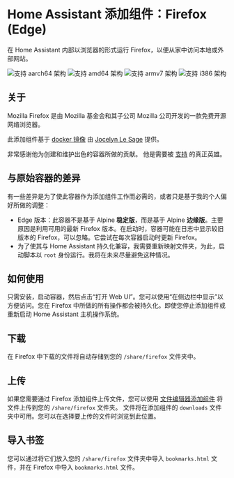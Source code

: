 # Home Assistant 添加组件：Firefox (Edge)

在 Home Assistant 内部以浏览器的形式运行 Firefox，以便从家中访问本地或外部网站。

![支持 aarch64 架构][aarch64-shield]
![支持 amd64 架构][amd64-shield]
![支持 armv7 架构][armv7-shield]
![支持 i386 架构][i386-shield]

## 关于

Mozilla Firefox 是由 Mozilla 基金会和其子公司 Mozilla 公司开发的一款免费开源网络浏览器。

此添加组件基于 [docker 镜像](https://github.com/jlesage/docker-firefox) 由 [Jocelyn Le Sage](https://github.com/jlesage) 提供。

非常感谢他为创建和维护出色的容器所做的贡献。
他是需要被 [支持](https://github.com/sponsors/jlesage) 的真正英雄。

## 与原始容器的差异

有一些差异是为了使此容器作为添加组件工作而必需的，或者只是基于我的个人偏好所做的调整：

- Edge 版本：此容器不是基于 Alpine **稳定版**，而是基于 Alpine **边缘版**。主要原因是利用可用的最新 Firefox 版本。在启动时，容器可能在日志中显示较旧版本的 Firefox，可以忽略。它尝试在每次容器启动时更新 Firefox。
- 为了使其与 Home Assistant 持久化兼容，我需要重新映射文件夹，为此，启动脚本以 `root` 身份运行。我将在未来尽量避免这种情况。

## 如何使用

只需安装，启动容器，然后点击“打开 Web UI”。您可以使用“在侧边栏中显示”以方便访问。您在 Firefox 中所做的所有操作都会被持久化。即使您停止添加组件或重新启动 Home Assistant 主机操作系统。

## 下载

在 Firefox 中下载的文件将自动存储到您的 `/share/firefox` 文件夹中。

## 上传

如果您需要通过 Firefox 添加组件上传文件，您可以使用 [文件编辑器添加组件](https://github.com/home-assistant/addons/blob/master/configurator/) 将文件上传到您的 `/share/firefox` 文件夹。
文件将在添加组件的 `downloads` 文件夹中可用。您可以在选择要上传的文件时浏览到此位置。

## 导入书签

您可以通过将它们放入您的 `/share/firefox` 文件夹中导入 `bookmarks.html` 文件，并在 Firefox 中导入 `bookmarks.html` 文件。

[aarch64-shield]: https://img.shields.io/badge/aarch64-yes-green.svg
[amd64-shield]: https://img.shields.io/badge/amd64-yes-green.svg
[armv7-shield]: https://img.shields.io/badge/armv7-yes-green.svg
[i386-shield]: https://img.shields.io/badge/i386-yes-green.svg